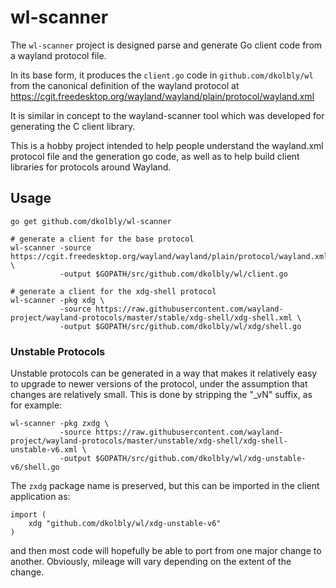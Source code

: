 wl-scanner
==========

The `wl-scanner` project is designed parse and generate Go client code
from a wayland protocol file.

In its base form, it produces the `client.go` code in
`github.com/dkolbly/wl` from the canonical definition of the wayland
protocol at
https://cgit.freedesktop.org/wayland/wayland/plain/protocol/wayland.xml

It is similar in concept to the wayland-scanner tool which was
developed for generating the C client library.

This is a hobby project intended to help people understand the
wayland.xml protocol file and the generation go code, as well as to
help build client libraries for protocols around Wayland.

## Usage

```
go get github.com/dkolbly/wl-scanner

# generate a client for the base protocol
wl-scanner -source https://cgit.freedesktop.org/wayland/wayland/plain/protocol/wayland.xml \
           -output $GOPATH/src/github.com/dkolbly/wl/client.go

# generate a client for the xdg-shell protocol
wl-scanner -pkg xdg \
           -source https://raw.githubusercontent.com/wayland-project/wayland-protocols/master/stable/xdg-shell/xdg-shell.xml \
           -output $GOPATH/src/github.com/dkolbly/wl/xdg/shell.go
```

### Unstable Protocols

Unstable protocols can be generated in a way that makes it relatively
easy to upgrade to newer versions of the protocol, under the assumption
that changes are relatively small.  This is done by stripping the "_vN" suffix,
as for example:

```
wl-scanner -pkg zxdg \
           -source https://raw.githubusercontent.com/wayland-project/wayland-protocols/master/unstable/xdg-shell/xdg-shell-unstable-v6.xml \
           -output $GOPATH/src/github.com/dkolbly/wl/xdg-unstable-v6/shell.go
```

The `zxdg` package name is preserved, but this can be imported in the client application
as:

```
import (
	xdg "github.com/dkolbly/wl/xdg-unstable-v6"
)
```

and then most code will hopefully be able to port from one major
change to another.  Obviously, mileage will vary depending on the
extent of the change.


